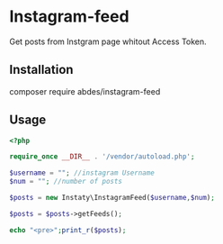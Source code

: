 # Instagram-feed
Get posts from Instgram page whitout Access Token.


## Installation 

composer require abdes/instagram-feed


## Usage 

					
```php
<?php

require_once __DIR__ . '/vendor/autoload.php';

$username = ""; //instagram Username
$num = ""; //number of posts

$posts = new Instaty\InstagramFeed($username,$num);

$posts = $posts->getFeeds();

echo "<pre>";print_r($posts);

```
